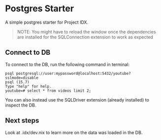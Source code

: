 # Postgres Starter

A simple postgres starter for Project IDX.

> NOTE: You might have to reload the window once the dependencies are installed for the SQLConnection extension to work as expected


## Connect to DB

To connect to the DB, run the following command in terminal:

```
psql postgresql://user:mypassword@localhost:5432/youtube?sslmode=disable
psql (15.7)
Type "help" for help.
youtube=# select * from videos limit 2;
```

You can also instead use the SQLDriver extension (already installed) to inspect the DB.

## Next steps

Look at .idx/dev.nix to learn more on the data was loaded in the DB.


